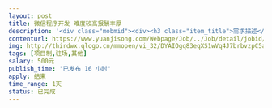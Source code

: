 ```yaml
---                
layout: post       
title: 微信程序开发 难度较高报酬丰厚           
description: '<div class="mobmid"><div><h3 class="item_title">需求描述</h3><p>产品必须是微信程序开发，难度比较高 报酬也很丰厚。项目可选择合作或者一次性拿钱都可以，认为有能力就来报酬100000元以上</p></div><!--info end--></div>'     
contenturl: https://www.yuanjisong.com/Webpage/Job/../Job/detail/jobid/101510      
img: http://thirdwx.qlogo.cn/mmopen/vi_32/DYAIOgq83eqXS1wVq4J7brbvzpC5audLVa23BGcTnwqzyfq2Nia7re4icJcHp5874SL557YKddfx73qO0yuKL1hg/132             
tags: [项目制,驻场,其他]            
salary: 500元          
publish_time: '已发布 16 小时'         
apply: 结束                   
time_range: 1天              
status: 已完成                  
---                 
```

